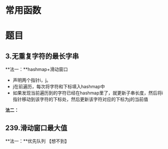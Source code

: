 # 常用函数



# 题目

## 3.无重复字符的最长字串

**法一：**hashmap+滑动窗口

+ 声明两个指针i，j。
+ j在前遍历，每次将字符和下标填入hashmap中
+ 如果发现当前遍历到的字符已经在hashmap里了，就更新子串长度，然后将i指针移动到该字符的下标处，然后更新该字符对应的下标为j的当前值

**法二：**









## 239.滑动窗口最大值

**法一：**优先队列  【想不到】

